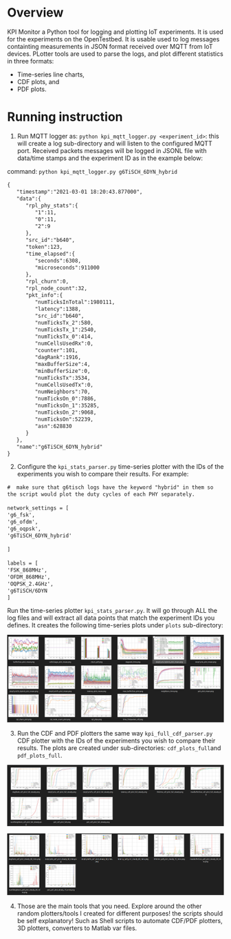# Overview

KPI Monitor a Python tool for logging and plotting IoT experiments. It is used for the experiments on the OpenTestbed. It is usable used to log messages containting measurements in JSON format received over MQTT from IoT devices. 
PLotter tools are used to parse the logs, and plot different statistics in three formats: 
- Time-series line charts, 
- CDF plots, and 
- PDF plots. 

# Running instruction

1. Run MQTT logger as: `python kpi_mqtt_logger.py <experiment_id>`: this will create a log sub-directory and will listen to the configured MQTT port. Received packets messages will be logged in JSONL file with data/time stamps and the experiment ID as in the example below:

command: `python kpi_mqtt_logger.py g6TiSCH_6DYN_hybrid`

````
{
   "timestamp":"2021-03-01 18:20:43.877000",
   "data":{
      "rpl_phy_stats":{
         "1":11,
         "0":11,
         "2":9
      },
      "src_id":"b640",
      "token":123,
      "time_elapsed":{
         "seconds":6308,
         "microseconds":911000
      },
      "rpl_churn":0,
      "rpl_node_count":32,
      "pkt_info":{
         "numTicksInTotal":1980111,
         "latency":1388,
         "src_id":"b640",
         "numTicksTx_2":580,
         "numTicksTx_1":2540,
         "numTicksTx_0":414,
         "numCellsUsedRx":0,
         "counter":101,
         "dagRank":1916,
         "maxBufferSize":4,
         "minBufferSize":0,
         "numTicksTx":3534,
         "numCellsUsedTx":0,
         "numNeighbors":70,
         "numTicksOn_0":7886,
         "numTicksOn_1":35285,
         "numTicksOn_2":9068,
         "numTicksOn":52239,
         "asn":628830
      }
   },
   "name":"g6TiSCH_6DYN_hybrid"
}
````

2. Configure the `kpi_stats_parser.py` time-series plotter with the IDs of the experiments you wish to compare their results. For example: 

````
#  make sure that g6tisch logs have the keyword "hybrid" in them so the script would plot the duty cycles of each PHY separately.

network_settings = [
'g6_fsk',
'g6_ofdm',
'g6_oqpsk',
'g6TiSCH_6DYN_hybrid'

]

labels = [
'FSK_868MHz',
'OFDM_868MHz',
'OQPSK_2.4GHz',
'g6TiSCH/6DYN
]
````

Run the time-series plotter `kpi_stats_parser.py`. It will go through ALL the log files and will extract all data points that match the experiment IDs you defines. It creates the following time-series plots under `plots` sub-directory:

![This is an image](https://github.com/minarady1/kpi_monitor/blob/master/figs/time-series-plots.PNG?raw=true)
 
3. Run the CDF and PDF plotters the same way `kpi_full_cdf_parser.py` CDF plotter with the IDs of the experiments you wish to compare their results. The plots are created under sub-directories: `cdf_plots_full`and `pdf_plots_full`. 

![This is an image](https://github.com/minarady1/kpi_monitor/blob/master/figs/cdf-plots.PNG?raw=true)

![This is an image](https://github.com/minarady1/kpi_monitor/blob/master/figs/pdf-plots.PNG?raw=true)

4. Those are the main tools that you need. Explore around the other random plotters/tools I created for different purposes! the scripts should be self explanatory! Such as Shell scripts to automate CDF/PDF plotters, 3D plotters, converters to Matlab var files. 
